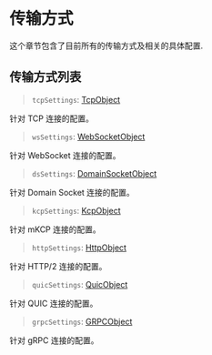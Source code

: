# 传输方式

这个章节包含了目前所有的传输方式及相关的具体配置.

## 传输方式列表

> `tcpSettings`: [TcpObject](./tcp.md)

针对 TCP 连接的配置。

> `wsSettings`: [WebSocketObject](./websocket.md)

针对 WebSocket 连接的配置。

> `dsSettings`: [DomainSocketObject](./domainsocket.md)

针对 Domain Socket 连接的配置。

> `kcpSettings`: [KcpObject](./mkcp.md)

针对 mKCP 连接的配置。

> `httpSettings`: [HttpObject](./h2.md)

针对 HTTP/2 连接的配置。

> `quicSettings`: [QuicObject](./quic.md)

针对 QUIC 连接的配置。

> `grpcSettings`: [GRPCObject](./grpc.md)

针对 gRPC 连接的配置。
